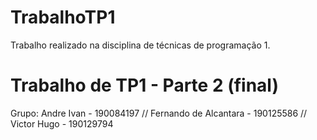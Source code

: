 # TrabalhoTP1
Trabalho realizado na disciplina de técnicas de programação 1.

# Trabalho de TP1 - Parte 2 (final)

Grupo:
Andre Ivan - 190084197 //
Fernando de Alcantara - 190125586 //
Victor Hugo - 190129794
